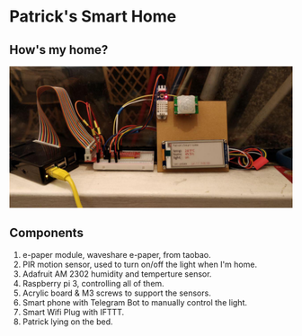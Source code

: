 # Patrick's Smart Home

## How's my home?


![](images/smart_home.jpg)

## Components
1. e-paper module, waveshare e-paper, from taobao.
2. PIR motion sensor, used to turn on/off the light when I'm home.
3. Adafruit AM 2302 humidity and temperture sensor.
4. Raspberry pi 3, controlling all of them.
5. Acrylic board & M3 screws to support the sensors.
6. Smart phone with Telegram Bot to manually control the light.
7. Smart Wifi Plug with IFTTT.
8. Patrick lying on the bed.
